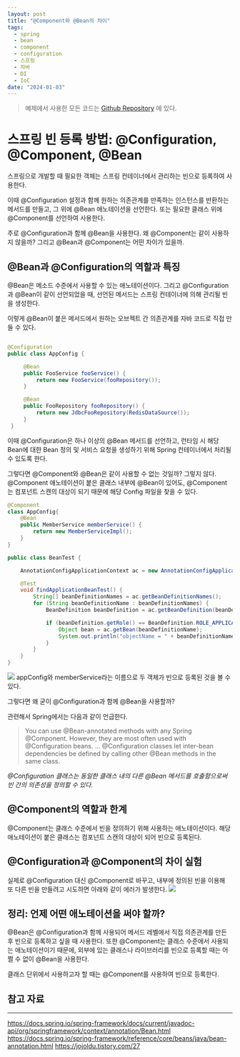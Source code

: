```yaml
---
layout: post
title: "@Component와 @Bean의 차이"
tags:
  - spring
  - bean
  - component
  - configuration
  - 스프링
  - 자바
  - DI
  - IoC
date: "2024-01-03"
---
```

> 예제에서 사용한 모든 코드는 [Github Repository](https://github.com/kmss6905/blog/tree/main/ioc) 에 있다.

# 스프링 빈 등록 방법: @Configuration, @Component, @Bean

스프링으로 개발할 때 필요한 객체는 스프링 컨테이너에서 관리하는 빈으로 등록하여 사용한다.

이때 @Configuration 설정과 함께 원하는 의존관계를 만족하는 인스턴스를 반환하는 메서드를 만들고, 그 위에 @Bean 애노테이션을 선언한다. 또는 필요한 클래스 위에 @Component를 선언하여 사용한다.

주로 @Configuration과 함께 @Bean을 사용한다. 왜 @Component는 같이 사용하지 않을까? 그리고 @Bean과 @Component는 어떤 차이가 있을까.

## @Bean과 @Configuration의 역할과 특징

@Bean은 메소드 수준에서 사용할 수 있는 애노테이션이다. 그리고 @Configuration과 @Bean이 같이 선언되었을 때, 선언된 메서드는 스프링 컨테이너에 의해 관리될 빈을 생성한다.

이렇게 @Bean이 붙은 메서드에서 원하는 오브젝트 간 의존관계를 자바 코드로 직접 만들 수 있다.
```java

@Configuration
public class AppConfig {

     @Bean
     public FooService fooService() {
         return new FooService(fooRepository());
     }

     @Bean
     public FooRepository fooRepository() {
         return new JdbcFooRepository(RedisDataSource());
     }
 }

```
이때 @Configuration은 하나 이상의 @Bean 메서드를 선언하고, 런타임 시 해당 Bean에 대한 Bean 정의 및 서비스 요청을 생성하기 위해 Spring 컨테이너에서 처리될 수 있도록 한다.

그렇다면 @Component와 @Bean은 같이 사용할 수 없는 것일까? 그렇지 않다. 
@Component 애노테이션이 붙은 클래스 내부에 @Bean이 있어도, @Component는 컴포넌트 스캔의 대상이 되기 때문에 해당 Config 파일을 찾을 수 있다.  

```java
@Component
class AppConfig{
	@Bean
    public MemberService memberService() {
        return new MemberServiceImpl();
    }
}

```

```java
public class BeanTest {

    AnnotationConfigApplicationContext ac = new AnnotationConfigApplicationContext(AppConfig.class);

    @Test
    void findApplicationBeanTest() {
        String[] beanDefinitionNames = ac.getBeanDefinitionNames();
        for (String beanDefinitionName : beanDefinitionNames) {
            BeanDefinition beanDefinition = ac.getBeanDefinition(beanDefinitionName);

            if (beanDefinition.getRole() == BeanDefinition.ROLE_APPLICATION) {
                Object bean = ac.getBean(beanDefinitionName);
                System.out.println("objectName = " + beanDefinitionName + ", object = " + bean);
            }
        }
    }
}
```

![](https://velog.velcdn.com/images/kmss6905/post/523ff162-ba76-44ed-8931-cd5f8669f9b5/image.png)
appConfig와 memberService라는 이름으로 두 객체가 빈으로 등록된 것을 볼 수 있다.

그렇다면 왜 굳이 @Configuration과 함께 @Bean을 사용할까?

관련해서 Spring에서는 다음과 같이 언급한다.

> You can use @Bean-annotated methods with any Spring @Component. However, they are most often used with @Configuration beans.
...
@Configuration classes let inter-bean dependencies be defined by calling other @Bean methods in the same class.

_@Configuration 클래스는 동일한 클래스 내의 다른 @Bean 메서드를 호출함으로써 빈 간의 의존성을 정의할 수 있다._

## @Component의 역할과 한계

@Component는 클래스 수준에서 빈을 정의하기 위해 사용하는 애노테이션이다.
해당 애노테이션이 붙은 클래스는 컴포넌트 스캔의 대상이 되어 빈으로 등록된다.

## @Configuration과 @Component의 차이 실험

실제로 @Configuration 대신 @Component로 바꾸고, 내부에 정의된 빈을 이용해 또 다른 빈을 만들려고 시도하면 아래와 같이 에러가 발생한다.
![](https://velog.velcdn.com/images/kmss6905/post/302fb9db-ea8d-4f5f-b69e-3e8e86fda03a/image.png)

## 정리: 언제 어떤 애노테이션을 써야 할까?

@Bean은 @Configuration과 함께 사용되어 메서드 레벨에서 직접 의존관계를 만든 후 빈으로 등록하고 싶을 때 사용한다.
또한 @Component는 클래스 수준에서 사용되는 애노테이션이기 때문에, 외부에 있는 클래스나 라이브러리를 빈으로 등록할 때는 어쩔 수 없이 @Bean을 사용한다.

클래스 단위에서 사용하고자 할 때는 @Component를 사용하여 빈으로 등록한다.

## 참고 자료
--- 
https://docs.spring.io/spring-framework/docs/current/javadoc-api/org/springframework/context/annotation/Bean.html
https://docs.spring.io/spring-framework/reference/core/beans/java/bean-annotation.html
https://jojoldu.tistory.com/27

